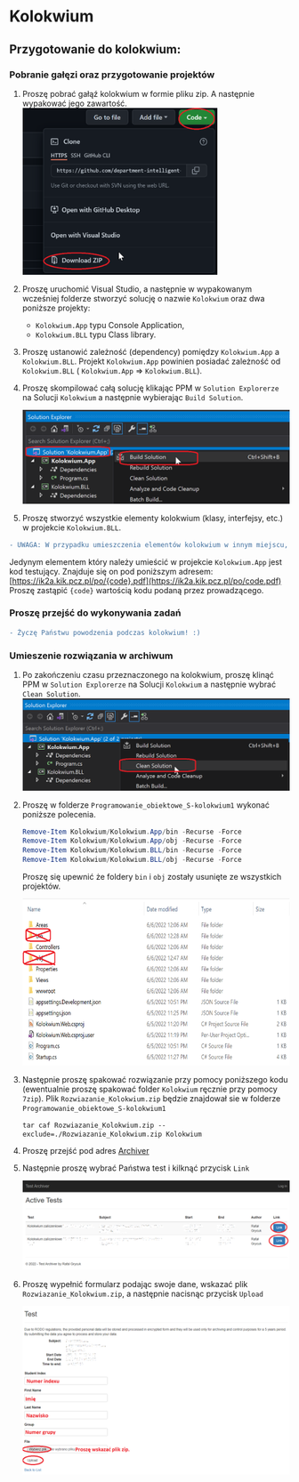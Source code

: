 # Kolokwium
## Przygotowanie do kolokwium:
### Pobranie gałęzi oraz przygotowanie projektów
1) Proszę pobrać gałąź kolokwium w formie pliku zip. A następnie wypakować jego zawartość.
  <img src="Img/download_zip.png" width=350 height=300></img>
2) Proszę uruchomić Visual Studio, a następnie w wypakowanym wcześniej folderze stworzyć solucję o nazwie `Kolokwium` oraz dwa poniższe projekty:
    - `Kolokwium.App` typu Console Application,
    - `Kolokwium.BLL` typu Class library.
3) Proszę ustanowić zależność (dependency) pomiędzy `Kolokwium.App` a `Kolokwium.BLL`. Projekt  `Kolokwium.App` powinien posiadać zależność od `Kolokwium.BLL` ( `Kolokwium.App` => `Kolokwium.BLL`). 
4) Proszę skompilować całą solucję klikając PPM w `Solution Explorerze` na Solucji `Kolokwium` a następnie wybierając `Build Solution`.

    ![Alt text](Img/compile_solution.png?raw=true)

5) Proszę stworzyć wszystkie elementy kolokwium (klasy, interfejsy, etc.) w projekcie `Kolokwium.BLL`. 
```diff
- UWAGA: W przypadku umieszczenia elementów kolokwium w innym miejscu, spowoduje to znaczne obniżenie oceny lub uzyskanie oceny niedostatecznej. 
```
  Jedynym elementem który należy umieścić w projekcie `Kolokwium.App` jest kod testujący. Znajduje się on pod poniższym adresem:
  [https://ik2a.kik.pcz.pl/po/{code}.pdf](https://ik2a.kik.pcz.pl/po/code.pdf)
  Proszę zastąpić `{code}` wartością kodu podaną przez prowadzącego.

### Proszę przejść do wykonywania zadań

```diff
- Życzę Państwu powodzenia podczas kolokwium! :)
```
### Umieszenie rozwiązania w archiwum
1)  Po zakończeniu czasu przeznaczonego na kolokwium, proszę klinąć PPM w `Solution Explorerze` na Solucji `Kolokwium` a następnie wybrać `Clean Solution`.
    ![Alt text](Img/clean_solution.png?raw=true)
2)  Proszę w folderze `Programowanie_obiektowe_S-kolokwium1` wykonać poniższe polecenia.
    ```powershell
    Remove-Item Kolokwium/Kolokwium.App/bin -Recurse -Force
    Remove-Item Kolokwium/Kolokwium.App/obj -Recurse -Force
    Remove-Item Kolokwium/Kolokwium.BLL/bin -Recurse -Force
    Remove-Item Kolokwium/Kolokwium.BLL/obj -Recurse -Force
    ```
    Proszę się upewnić że foldery `bin` i `obj` zostały usunięte ze wszystkich projektów.
    
    <img src="Img/del_folders.png" width=600 height=300></img>

3)  Następnie proszę spakować rozwiązanie przy pomocy poniższego kodu (ewentualnie proszę spakować folder `Kolokwium` ręcznie przy pomocy `7zip`). Plik `Rozwiazanie_Kolokwium.zip` będzie znajdował sie w folderze `Programowanie_obiektowe_S-kolokwium1`

    ```
    tar caf Rozwiazanie_Kolokwium.zip --exclude=./Rozwiazanie_Kolokwium.zip Kolokwium 
    ```
    
4)  Proszę przejść pod adres [Archiver](https://ik2a.kik.pcz.pl/archiver/TestArchive/Index)
5)  Następnie proszę wybrać Państwa test i kilknąć przycisk `Link`

    ![Alt text](Img/ArchiverUpload1.png?raw=true)
    
6)  Proszę wypełnić formularz podając swoje dane, wskazać plik `Rozwiazanie_Kolokwium.zip`, a następnie nacisnąc przycisk `Upload`

    ![Alt text](Img/ArchiverUpload2.png?raw=true)
    
 
